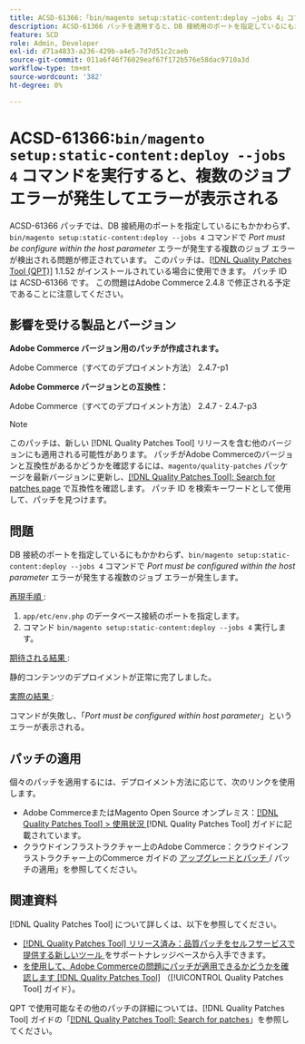 ```yaml
---
title: ACSD-61366:「bin/magento setup:static-content:deploy —jobs 4」コマンドで、複数のジョブの失敗にエラーが発生する
description: ACSD-61366 パッチを適用すると、DB 接続用のポートを指定しているにもかかわらず、「bin/magento setup:static-content:deploy —jobs 4」コマンドで*Port must be configured within host parameter* エラーが発生するAdobe Commerceの問題が修正されます。
feature: SCD
role: Admin, Developer
exl-id: d71a4833-a236-429b-a4e5-7d7d51c2caeb
source-git-commit: 011a6f46f76029eaf67f172b576e58dac9710a3d
workflow-type: tm+mt
source-wordcount: '382'
ht-degree: 0%

---
```


# ACSD-61366:`bin/magento setup:static-content:deploy --jobs 4` コマンドを実行すると、複数のジョブ エラーが発生してエラーが表示される

ACSD-61366 パッチでは、DB 接続用のポートを指定しているにもかかわらず、`bin/magento setup:static-content:deploy --jobs 4` コマンドで *Port must be configure within the host parameter* エラーが発生する複数のジョブ エラーが検出される問題が修正されています。 このパッチは、[[!DNL Quality Patches Tool (QPT)]](https://experienceleague.adobe.com/en/docs/commerce-operations/tools/quality-patches-tool/quality-patches-tool-to-self-serve-quality-patches) 1.1.52 がインストールされている場合に使用できます。 パッチ ID は ACSD-61366 です。 この問題はAdobe Commerce 2.4.8 で修正される予定であることに注意してください。

## 影響を受ける製品とバージョン

**Adobe Commerce バージョン用のパッチが作成されます。**

Adobe Commerce（すべてのデプロイメント方法） 2.4.7-p1

**Adobe Commerce バージョンとの互換性：**

Adobe Commerce（すべてのデプロイメント方法） 2.4.7 - 2.4.7-p3

>[!NOTE]
>
>このパッチは、新しい [!DNL Quality Patches Tool] リリースを含む他のバージョンにも適用される可能性があります。 パッチがAdobe Commerceのバージョンと互換性があるかどうかを確認するには、`magento/quality-patches` パッケージを最新バージョンに更新し、[[!DNL Quality Patches Tool]: Search for patches page](https://experienceleague.adobe.com/tools/commerce-quality-patches/index.html) で互換性を確認します。 パッチ ID を検索キーワードとして使用して、パッチを見つけます。

## 問題

DB 接続のポートを指定しているにもかかわらず、`bin/magento setup:static-content:deploy --jobs 4` コマンドで *Port must be configured within the host parameter* エラーが発生する複数のジョブ エラーが発生します。

<u> 再現手順 </u>:

1. `app/etc/env.php` のデータベース接続のポートを指定します。
1. コマンド `bin/magento setup:static-content:deploy --jobs 4` 実行します。

<u> 期待される結果 </u>:

静的コンテンツのデプロイメントが正常に完了しました。

<u> 実際の結果 </u>:

コマンドが失敗し、「*Port must be configured within host parameter*」というエラーが表示される。

## パッチの適用

個々のパッチを適用するには、デプロイメント方法に応じて、次のリンクを使用します。

* Adobe CommerceまたはMagento Open Source オンプレミス：[[!DNL Quality Patches Tool] > 使用状況 ](/help/tools/quality-patches-tool/usage.md)[!DNL Quality Patches Tool] ガイドに記載されています。
* クラウドインフラストラクチャー上のAdobe Commerce：クラウドインフラストラクチャー上のCommerce ガイドの [ アップグレードとパッチ ](https://experienceleague.adobe.com/docs/commerce-cloud-service/user-guide/develop/upgrade/apply-patches.html)/ パッチの適用」を参照してください。

## 関連資料

[!DNL Quality Patches Tool] について詳しくは、以下を参照してください。

* [[!DNL Quality Patches Tool]  リリース済み：品質パッチをセルフサービスで提供する新しいツール ](https://experienceleague.adobe.com/en/docs/commerce-operations/tools/quality-patches-tool/quality-patches-tool-to-self-serve-quality-patches) をサポートナレッジベースから入手できます。
* [ を使用して、Adobe Commerceの問題にパッチが適用できるかどうかを確認します  [!DNL Quality Patches Tool]](/help/tools/quality-patches-tool/patches-available-in-qpt/check-patch-for-magento-issue-with-magento-quality-patches.md) （[!UICONTROL Quality Patches Tool] ガイド）。


QPT で使用可能なその他のパッチの詳細については、[!DNL Quality Patches Tool] ガイドの「[[!DNL Quality Patches Tool]: Search for patches](https://experienceleague.adobe.com/tools/commerce-quality-patches/index.html)」を参照してください。

